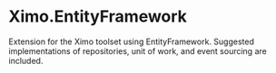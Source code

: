 # Ximo.EntityFramework
Extension for the Ximo toolset using EntityFramework. Suggested implementations of repositories, unit of work, and event sourcing are included. 
